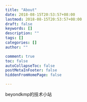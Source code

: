 ```yaml
---
title: "About"
date: 2018-08-15T20:53:57+08:00
lastmod: 2018-08-15T20:53:57+08:00
draft: false
keywords: []
description: ""
tags: []
categories: []
author: ""

comment: true
toc: false
autoCollapseToc: false
postMetaInFooter: false
hiddenFromHomePage: false

---
```


<!--more-->

beyondkmp的技术小站
